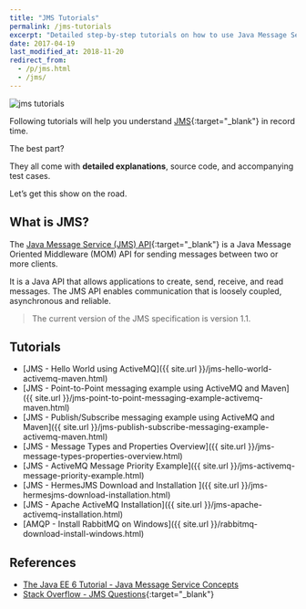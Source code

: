 ```yaml
---
title: "JMS Tutorials"
permalink: /jms-tutorials
excerpt: "Detailed step-by-step tutorials on how to use Java Message Service."
date: 2017-04-19
last_modified_at: 2018-11-20
redirect_from:
  - /p/jms.html
  - /jms/
---
```


<img src="{{ site.url }}/assets/images/jms/jms-tutorials.png" alt="jms tutorials" class="align-right title-image">

Following tutorials will help you understand [JMS](https://en.wikipedia.org/wiki/Java_Message_Service){:target="_blank"} in record time.

The best part?

They all come with **detailed explanations**, source code, and accompanying test cases.

Let’s get this show on the road.

## What is JMS?

The [Java Message Service (JMS) API](http://docs.oracle.com/javaee/6/tutorial/doc/bnceh.html){:target="_blank"} is a Java Message Oriented Middleware (MOM) API for sending messages between two or more clients.

It is a Java API that allows applications to create, send, receive, and read messages. The JMS API enables communication that is loosely coupled, asynchronous and reliable.

> The current version of the JMS specification is version 1.1.

## Tutorials

* [JMS - Hello World using ActiveMQ]({{ site.url }}/jms-hello-world-activemq-maven.html)
* [JMS - Point-to-Point messaging example using ActiveMQ and Maven]({{ site.url }}/jms-point-to-point-messaging-example-activemq-maven.html)
* [JMS - Publish/Subscribe messaging example using ActiveMQ and Maven]({{ site.url }}/jms-publish-subscribe-messaging-example-activemq-maven.html)
* [JMS - Message Types and Properties Overview]({{ site.url }}/jms-message-types-properties-overview.html)
* [JMS - ActiveMQ Message Priority Example]({{ site.url }}/jms-activemq-message-priority-example.html)
* [JMS - HermesJMS Download and Installation ]({{ site.url }}/jms-hermesjms-download-installation.html)
* [JMS - Apache ActiveMQ Installation]({{ site.url }}/jms-apache-activemq-installation.html)
* [AMQP - Install RabbitMQ on Windows]({{ site.url }}/rabbitmq-download-install-windows.html)

## References

* [The Java EE 6 Tutorial - Java Message Service Concepts](http://docs.oracle.com/javaee/6/tutorial/doc/bncdq.html)
* [Stack Overflow - JMS Questions](https://stackoverflow.com/questions/tagged/jms){:target="_blank"}
